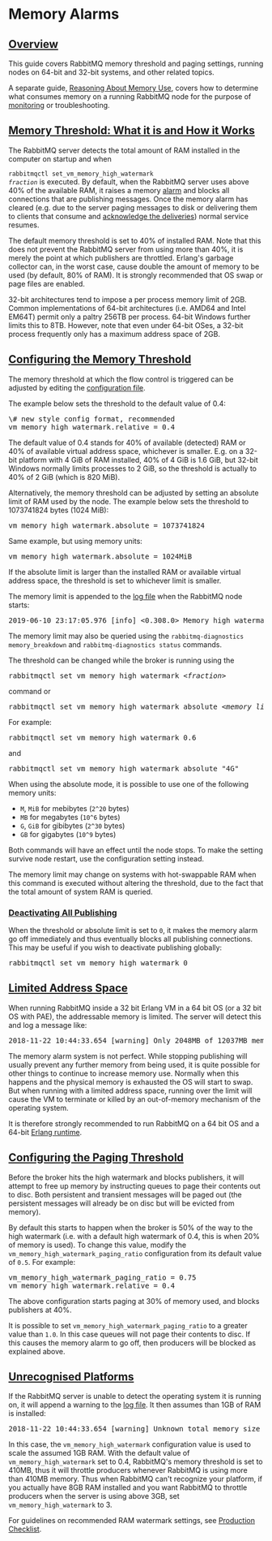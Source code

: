 <!--
Copyright (c) 2007-2022 VMware, Inc. or its affiliates.

All rights reserved. This program and the accompanying materials
are made available under the terms of the under the Apache License,
Version 2.0 (the "License”); you may not use this file except in compliance
with the License. You may obtain a copy of the License at

https://www.apache.org/licenses/LICENSE-2.0

Unless required by applicable law or agreed to in writing, software
distributed under the License is distributed on an "AS IS" BASIS,
WITHOUT WARRANTIES OR CONDITIONS OF ANY KIND, either express or implied.
See the License for the specific language governing permissions and
limitations under the License.
-->

# Memory Alarms

<!--
   To avoid terminology soup:
   - "memory threshold" always refers to the configured fraction
   - "memory limit" always refers to the computed absolute limit
-->

## <a id="overview" class="anchor" href="#overview">Overview</a>

This guide covers RabbitMQ memory threshold and paging settings, running nodes
on 64-bit and 32-bit systems, and other related topics.

A separate guide, [Reasoning About Memory Use](./memory-use.html), covers how to
determine what consumes memory on a running RabbitMQ node for the purpose of
[monitoring](./monitoring.html) or troubleshooting.

## <a id="threshold" class="anchor" href="#threshold">Memory Threshold: What it is and How it Works</a>

The RabbitMQ server detects the total amount of
RAM installed in the computer on startup and when

<code>rabbitmqctl set_vm_memory_high_watermark <em>fraction</em></code> is
executed. By default, when the RabbitMQ server uses above 40%
of the available RAM, it raises a memory [alarm](./alarms.html) and blocks all
connections that are publishing messages. Once the memory alarm has cleared (e.g. due
to the server paging messages to disk or delivering them to
clients that consume and [acknowledge the deliveries](./confirms.html)) normal service resumes.

The default memory threshold is set to 40% of installed
RAM. Note that this does not prevent the RabbitMQ server
from using more than 40%, it is merely the point at which
publishers are throttled. Erlang's garbage collector can, in
the worst case, cause double the amount of memory to be used
(by default, 80% of RAM). It is strongly recommended that OS
swap or page files are enabled.

32-bit architectures tend to impose a per process memory limit
of 2GB. Common implementations of 64-bit architectures
(i.e. AMD64 and Intel EM64T) permit only a paltry 256TB per
process. 64-bit Windows further limits this to 8TB. However,
note that even under 64-bit OSes, a 32-bit process frequently
only has a maximum address space of 2GB.


## <a id="configuring-threshold" class="anchor" href="#configuring-threshold">Configuring the Memory Threshold</a>

The memory threshold at which the flow control is triggered
can be adjusted by editing the [configuration
file](configure.html#configuration-files).

The example below sets the threshold to the default value of 0.4:
<pre class="lang-ini">
\# new style config format, recommended
vm_memory_high_watermark.relative = 0.4
</pre>

The default value of 0.4 stands for 40% of available (detected) RAM or
40% of available virtual address space, whichever is
smaller. E.g. on a 32-bit platform with 4 GiB of RAM
installed, 40% of 4 GiB is 1.6 GiB, but 32-bit Windows normally
limits processes to 2 GiB, so the threshold is actually to 40%
of 2 GiB (which is 820 MiB).

Alternatively, the memory threshold can be adjusted by setting
an absolute limit of RAM used by the node. The example below sets
the threshold to 1073741824 bytes (1024 MiB):

<pre class="lang-ini">
vm_memory_high_watermark.absolute = 1073741824
</pre>

Same example, but using memory units:

<pre class="lang-ini">
vm_memory_high_watermark.absolute = 1024MiB
</pre>

If the absolute limit is larger than the installed RAM or available virtual
address space, the threshold is set to whichever limit is smaller.

The memory limit is appended to the [log file](./logging.html) when the RabbitMQ node
starts:

<pre class="lang-ini">
2019-06-10 23:17:05.976 [info] &lt;0.308.0&gt; Memory high watermark set to 1024 MiB (1073741824 bytes) of 8192 MiB (8589934592 bytes) total
</pre>

The memory limit may also be queried using the
`rabbitmq-diagnostics memory_breakdown` and `rabbitmq-diagnostics status` commands.

The threshold can be changed while the broker is running
using the

<pre class="lang-bash">
rabbitmqctl set_vm_memory_high_watermark <em>&lt;fraction&gt;</em>
</pre>

command or

<pre class="lang-bash">
rabbitmqctl set_vm_memory_high_watermark absolute <em>&lt;memory_limit&gt;</em>
</pre>

For example:

<pre class="lang-bash">
rabbitmqctl set_vm_memory_high_watermark 0.6
</pre>

and

<pre class="lang-bash">
rabbitmqctl set_vm_memory_high_watermark absolute "4G"
</pre>

When using the absolute mode, it is possible to use one of the following memory units:

 * `M`, `MiB` for mebibytes (`2^20` bytes)
 * `MB` for megabytes (`10^6` bytes)
 * `G`, `GiB` for gibibytes (`2^30` bytes)
 * `GB` for gigabytes (`10^9` bytes)

Both commands will have an effect until the node stops. To make the setting survive node restart,
use the configuration setting instead.

The memory limit may change on systems with hot-swappable RAM when this command is executed without altering
the threshold, due to the fact that the total amount of system
RAM is queried.

### <a id="disable-publishing" class="anchor" href="#disable-publishing">Deactivating All Publishing</a>

When the threshold or absolute limit is set to `0`, it makes the memory alarm go off
immediately and thus eventually blocks all publishing connections. This may be
useful if you wish to deactivate publishing globally:

<pre class="lang-bash">
rabbitmqctl set_vm_memory_high_watermark 0
</pre>

## <a id="address-space" class="anchor" href="#address-space">Limited Address Space</a>

When running RabbitMQ inside a 32 bit Erlang VM in a 64 bit
OS (or a 32 bit OS with PAE), the addressable memory is
limited. The server will detect this and log a message like:

<pre class="lang-plaintext">
2018-11-22 10:44:33.654 [warning] Only 2048MB of 12037MB memory usable due to limited address space.
</pre>

The memory alarm system is not perfect. While stopping publishing
will usually prevent any further memory from being used, it is quite
possible for other things to continue to increase memory
use. Normally when this happens and the physical memory is exhausted
the OS will start to swap. But when running with a limited address
space, running over the limit will cause the VM to terminate or killed
by an out-of-memory mechanism of the operating system.

It is therefore strongly recommended to run RabbitMQ on a 64 bit
OS and a 64-bit [Erlang runtime](./which-erlang.html).


## <a id="paging" class="anchor" href="#paging">Configuring the Paging Threshold</a>

Before the broker hits the high watermark and blocks
publishers, it will attempt to free up memory by instructing
queues to page their contents out to disc. Both persistent
and transient messages will be paged out (the persistent
messages will already be on disc but will be evicted from
memory).

By default this starts to happen when the broker is 50% of
the way to the high watermark (i.e. with a default high
watermark of 0.4, this is when 20% of memory is used). To
change this value, modify
the `vm_memory_high_watermark_paging_ratio`
configuration from its default value
of `0.5`. For example:

<pre class="lang-ini">
vm_memory_high_watermark_paging_ratio = 0.75
vm_memory_high_watermark.relative = 0.4
</pre>

The above configuration starts paging at 30% of memory used, and
blocks publishers at 40%.

It is possible to
set `vm_memory_high_watermark_paging_ratio` to a
greater value than `1.0`. In this case queues
will not page their contents to disc. If this causes the memory alarm
to go off, then producers will be blocked as explained above.


## <a id="unrecognised-platforms" class="anchor" href="#unrecognised-platforms">Unrecognised Platforms</a>

If the RabbitMQ server is unable to detect the operating system it is running on,
it will append a warning to the [log file](./logging.html). It then assumes than
1GB of RAM is installed:

<pre class="lang-ini">
2018-11-22 10:44:33.654 [warning] Unknown total memory size for your OS {unix,magic_homegrown_os}. Assuming memory size is 1024MB.
</pre>

In this case, the `vm_memory_high_watermark`
configuration value is used to scale the assumed 1GB
RAM. With the default value of
`vm_memory_high_watermark` set to 0.4,
RabbitMQ's memory threshold is set to 410MB, thus it will
throttle producers whenever RabbitMQ is using more than
410MB memory. Thus when RabbitMQ can't recognize your
platform, if you actually have 8GB RAM installed and you
want RabbitMQ to throttle producers when the server is using
above 3GB, set `vm_memory_high_watermark` to 3.

For guidelines on recommended RAM watermark settings,
see [Production Checklist](./production-checklist.html#resource-limits-ram).
